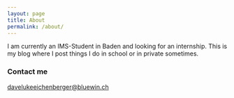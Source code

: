 ```yaml
---
layout: page
title: About
permalink: /about/
---
```


I am currently an IMS-Student in Baden and looking for an internship. This is my blog where I post things I do in school or in private sometimes.


### Contact me

[davelukeeichenberger@bluewin.ch](mailto:davelukeeichenberger@bluewin.ch)